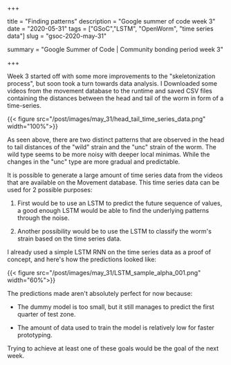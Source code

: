 +++


title = "Finding patterns"
description = "Google summer of code week 3"
date = "2020-05-31"
tags = ["GSoC","LSTM", "OpenWorm", "time series data"]
slug = "gsoc-2020-may-31"

summary = "Google Summer of Code | Community bonding period week 3"


+++


Week 3 started off with some more improvements to the "skeletonization process", but soon took a turn towards data analysis. I Downloaded some videos from the movement database to the runtime and saved CSV files containing the distances between the head and tail of the worm in form of a time-series.


 {{< figure src="/post/images/may_31/head_tail_time_series_data.png" width="100%">}}

 As seen above, there are two distinct patterns that are observed in the head to tail distances of the "wild" strain and the "unc" strain of the worm. The wild type seems to be more noisy with deeper local minimas. While the changes in the "unc" type are more gradual and predictable. 

It is possible to generate a large amount of time series data from the videos that are available on the Movement database. This time series data can be used for 2 possible purposes:

1. First would be to use an LSTM to predict the future sequence of values, a good enough LSTM would be able to find the underlying patterns through the noise.


2. Another possibility would be to use the LSTM to classify the worm's strain based on the time series data.

I already used a simple LSTM RNN on the time series data as a proof of concept, and here's how the predictions looked like:

 {{< figure src="/post/images/may_31/LSTM_sample_alpha_001.png" width="60%">}}

The predictions made aren't absolutely perfect for now because:

* The dummy model is too small, but it still manages to predict the first quarter of test zone.

* The amount of data used to train the model is relatively low for faster prototyping.


Trying to achieve at least one of these goals would be the goal of the next week.
